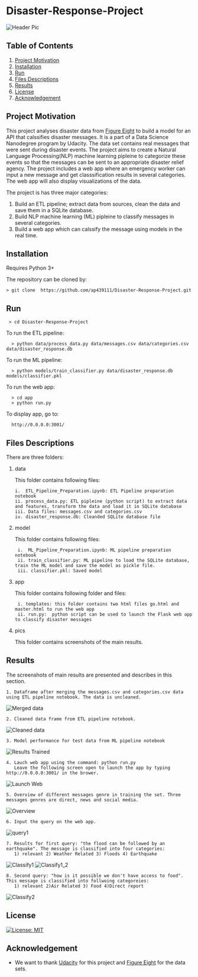 # Disaster-Response-Project

![Header Pic](pics/intro.png)

## Table of Contents

1. [Project Motivation](#project_motivation)
2. [Installation](#installation)
3. [Run](#run)
4. [Files Descriptions](#files_descriptions)
5. [Results](#results) 
6. [License](#license)
7. [Acknowledgement](#acknowledgement)


<a name="project_motivation"></a>
## Project Motivation

This project analyses disaster data from [Figure Eight](https://www.figure-eight.com/) to build a model for an API that calssifies disaster messages. It is a part of a Data Science Nanodegree program by Udacity. The data set contains real messages that were sent during disaster events. The project aims to create a Natural Language Processing(NLP) machine learning pipleine to categorize these events so that the messages can be sent to an appropriate disaster relief agency. The project includes a web app where an emergency worker can input a new message and get classsification results in several categories. The web app will also display visualizations of the data.

The project is has three major categories:

  1. Build an ETL pipeline; extract data from sources, clean the data and save them in a SQLite database.
  2. Build NLP machine learning (ML) pipleine to classify messages in several categories.
  3. Build a web app which can calssify the message using models in the real time.
  
<a name="installation"></a>
## Installation  

  Requires Python 3+
  
  The repository can be cloned by: 
  
    > git clone  https://github.com/ap439111/Disaster-Response-Project.git
    

<a name="run"></a>
## Run

     > cd Disaster-Response-Project
     
  To run the ETL pipeline:
  
      > python data/process_data.py data/messages.csv data/categories.csv data/disaster_response.db
      
  To run the ML pipeline:
  
      > python models/train_classifier.py data/disaster_response.db models/classifier.pkl
      
  To run the web app:
  
      > cd app
      > python run.py
      
  To display app, go to:
  
      http://0.0.0.0:3001/
     
<a name="files_descriptions"></a>
## Files Descriptions

  There are three folders:
  
   1. data
        
        This folder contains following files:
        
          i.  ETL_Pipeline_Preparation.ipynb: ETL Pipeline preparation notebook
          ii. process_data.py: ETL pipleine (python script) to extract data and features, transform the data and load it in SQLite database
          iii. Data files: messages.csv and categories.csv
          iv. disaster_response.db: Cleanded SQLite database file
              
  2. model
  
        This folder contains following files:
        
        
          i.  ML_Pipeline_Preparation.ipynb: ML pipeline preparation notebook
          ii. train_classifier.py: ML pipeline to load the SQLite database, train the ML model and save the model as pickle file. 
          iii. classifier.pkl: Saved model
          
  3. app
  
        This folder contains following folder and files:
        
      
          i. templates: this folder contains two html files go.html and master.html to run the web app
          ii. run.py:  python script can be used to launch the Flask web app to classify disaster messages
          
  4. pics
  
        This folder contains screenshots of the main results.
          
<a name="results"></a>
## Results

The screenshots of main results are presented and describes in this section.

    1. Dataframe after merging the messages.csv and categories.csv data using ETL pipeline notebook. The data is uncleaned.
![Merged data](pics/merged_data.png)     

    2. Cleaned data frame from ETL pipeline notebook.
![Cleaned data](pics/cleaned_data.png)  
  
    3. Model performance for test data from ML pipeline notebook
![Results Trained](pics/results_trained_model.png)

    4. Lauch web app using the command: python run.py
       Leave the following screen open to launch the app by typing http://0.0.0.0:3001/ in the brower.
![Launch Web](pics/web_launch.png)

    5. Overview of different messages genre in training the set. Three messages genres are direct, news and social media.
![Overview](pics/overview.png)

    6. Input the query on the web app.
![query1](pics/query_msg1.png)

    7. Results for first query: "the flood can be followed by an earthquake". The message is classified into four categories:
       1) relevant 2) Weather Related 3) Floods 4) Earthquake
![Classify1](pics/classify1.png)
![Classify1_2](pics/classify1_2.png)

    8. Second query: "how is it possible we don't have access to food". This message is classified into follwoing categoreies:
       1) relevant 2)Air Related 3) Food 4)Direct report
![Classify2](pics/classify2.png)


<a name="license"></a>
## License
[![License: MIT](https://img.shields.io/badge/License-MIT-yellow.svg)](https://opensource.org/licenses/MIT)


<a name="acknowledgement"></a>
## Acknowledgement
* We want to thank [Udacity](https://www.udacity.com/) for this project and [Figure Eight](https://www.figure-eight.com/) for the data sets.


